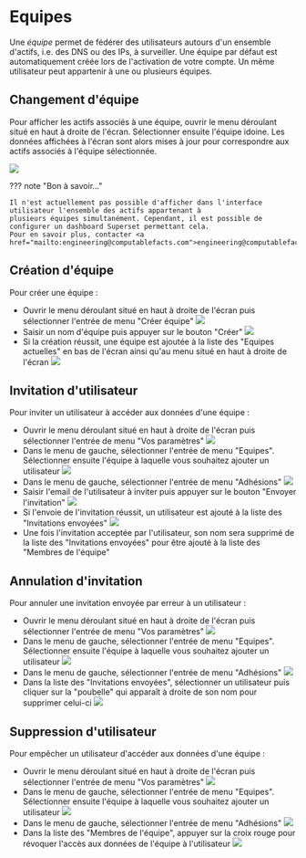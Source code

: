 # Equipes

Une _équipe_ permet de fédérer des utilisateurs autours d'un ensemble d'actifs, i.e. des DNS ou des IPs, à surveiller.
Une équipe par défaut est automatiquement créée lors de l'activation de votre compte. Un même utilisateur peut
appartenir à une ou plusieurs équipes.

## Changement d'équipe

Pour afficher les actifs associés à une équipe, ouvrir le menu déroulant situé en haut à droite de l'écran. Sélectionner
ensuite l'équipe idoine. Les données affichées à l'écran sont alors mises à jour pour correspondre aux actifs associés à
l'équipe sélectionnée.

![](../img/adversarymeter/select-team.png)

??? note "Bon à savoir..."

    Il n'est actuellement pas possible d'afficher dans l'interface utilisateur l'ensemble des actifs appartenant à 
    plusieurs équipes simultanément. Cependant, il est possible de configurer un dashboard Superset permettant cela. 
    Pour en savoir plus, contacter <a href="mailto:engineering@computablefacts.com">engineering@computablefacts.com</a>.

## Création d'équipe

Pour créer une équipe :

- Ouvrir le menu déroulant situé en haut à droite de l'écran puis sélectionner l'entrée de menu "Créer équipe"
  ![](../img/adversarymeter/create-team-1.png)
- Saisir un nom d'équipe puis appuyer sur le bouton "Créer"
  ![](../img/adversarymeter/create-team-2.png)
- Si la création réussit, une équipe est ajoutée à la liste des "Equipes actuelles" en bas de l'écran ainsi qu'au
  menu situé en haut à droite de l'écran
  ![](../img/adversarymeter/create-team-3.png)

## Invitation d'utilisateur

Pour inviter un utilisateur à accéder aux données d'une équipe :

- Ouvrir le menu déroulant situé en haut à droite de l'écran puis sélectionner l'entrée de menu "Vos paramètres"
  ![](../img/adversarymeter/invite-user-1.png)
- Dans le menu de gauche, sélectionner l'entrée de menu "Equipes". Sélectionner ensuite l'équipe à laquelle vous
  souhaitez ajouter un utilisateur
  ![](../img/adversarymeter/invite-user-2.png)
- Dans le menu de gauche, sélectionner l'entrée de menu "Adhésions"
  ![](../img/adversarymeter/invite-user-3.png)
- Saisir l'email de l'utilisateur à inviter puis appuyer sur le bouton "Envoyer l'invitation"
  ![](../img/adversarymeter/invite-user-4.png)
- Si l'envoie de l'invitation réussit, un utilisateur est ajouté à la liste des "Invitations envoyées"
  ![](../img/adversarymeter/invite-user-5.png)
- Une fois l'invitation acceptée par l'utilisateur, son nom sera supprimé de la liste des "Invitations envoyées" pour
  être ajouté à la liste des "Membres de l'équipe"

## Annulation d'invitation

Pour annuler une invitation envoyée par erreur à un utilisateur :

- Ouvrir le menu déroulant situé en haut à droite de l'écran puis sélectionner l'entrée de menu "Vos paramètres"
  ![](../img/adversarymeter/invite-user-1.png)
- Dans le menu de gauche, sélectionner l'entrée de menu "Equipes". Sélectionner ensuite l'équipe à laquelle vous
  souhaitez ajouter un utilisateur
  ![](../img/adversarymeter/invite-user-2.png)
- Dans le menu de gauche, sélectionner l'entrée de menu "Adhésions"
  ![](../img/adversarymeter/invite-user-3.png)
- Dans la liste des "Invitations envoyées", sélectionner un utilisateur puis cliquer sur la "poubelle" qui apparaît à
  droite de son nom pour supprimer celui-ci
  ![](../img/adversarymeter/cancel-invite-user-4.png)

## Suppression d'utilisateur

Pour empêcher un utilisateur d'accéder aux données d'une équipe :

- Ouvrir le menu déroulant situé en haut à droite de l'écran puis sélectionner l'entrée de menu "Vos paramètres"
  ![](../img/adversarymeter/invite-user-1.png)
- Dans le menu de gauche, sélectionner l'entrée de menu "Equipes". Sélectionner ensuite l'équipe à laquelle vous
  souhaitez ajouter un utilisateur
  ![](../img/adversarymeter/invite-user-2.png)
- Dans le menu de gauche, sélectionner l'entrée de menu "Adhésions"
  ![](../img/adversarymeter/invite-user-3.png)
- Dans la liste des "Membres de l'équipe", appuyer sur la croix rouge pour révoquer l'accès aux données de l'équipe à
  l'utilisateur
  ![](../img/adversarymeter/remove-user-4.png)
